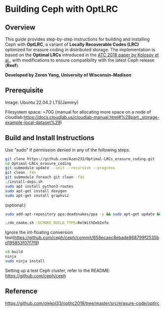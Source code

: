 # Building Ceph with OptLRC

## Overview
This guide provides step-by-step instructions for building and installing Ceph with **OptLRC**, a variant of **Locally Recoverable Codes (LRC)** optimized for erasure coding in distributed storage. The implementation is based on the **Optimal LRCs** introduced in the [ATC 2018 paper by Kolosov et al.](https://www.usenix.org/conference/atc18/presentation/kolosov), with modifications to ensure compatibility with the latest Ceph release (**Reef**).

**Developed by Zeren Yang, University of Wisconsin-Madison**


## Prerequisite
Image: Ubuntu 22.04.2 LTS(Jammy)

Filesystem space: ~70G 
(manual for allocating more space on a node of cloudlab:https://docs.cloudlab.us/cloudlab-manual.html#%28part._storage-example-local-dataset%29)

## Build and Install Instructions
Use "sudo" if permission denied in any of the following steps.

```bash
git clone https://github.com/Azen233/Optimal-LRCs_erasure_coding.git
cd Optimal-LRCs_erasure_coding
git submodule update --init --recursive --progress
git clean -fdx
git submodule foreach git clean -fdx
./install-deps.sh
sudo apt install python3-routes
sudo apt-get install doxygen
sudo apt-get install graphviz
```
(optional:)

```bash
sudo add-apt-repository ppa:deadsnakes/ppa -y && sudo apt-get update && sudo apt-get install python3.9 python3.9-venv python3.9-dev -y && sudo update-alternatives --install /usr/bin/python3 python3 /usr/bin/python3.9 
```

```bash
./do_cmake.sh -DCMAKE_BUILD_TYPE=RelWithDebInfo
```
Ignore the int-floating conversion test(https://github.com/ceph/ceph/commit/658ecaec8ebade868799f2535bd195853f07f7f9)

```bash
cd build
ninja
sudo ninja install
```
Setting up a test Ceph cluster, refer to the README: https://github.com/ceph/ceph

## Reference
https://github.com/olekol33/optlrc2018/tree/master/src/erasure-code/optlrc
   
